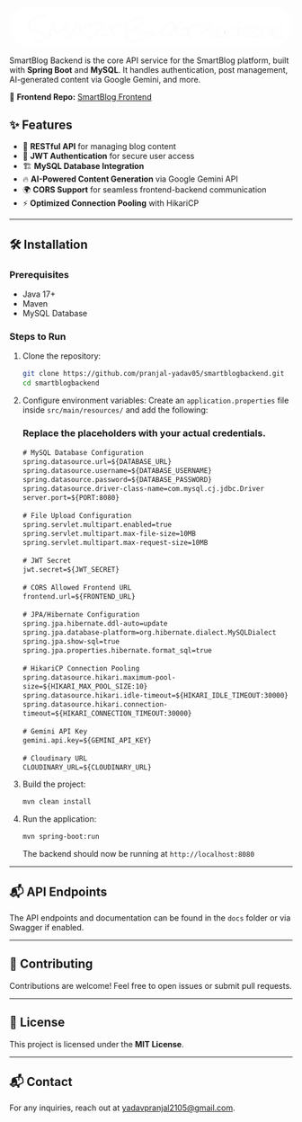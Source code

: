 <p align="center">
  <img src="./backend-logo.png" alt="SmartBlog Logo" width="800" style="border-radius: 50px;"/>
</p>


SmartBlog Backend is the core API service for the SmartBlog platform, built with **Spring Boot** and **MySQL**. It handles authentication, post management, AI-generated content via Google Gemini, and more.

🚀 **Frontend Repo:** [SmartBlog Frontend](https://github.com/pranjal-yadav05/SmartBlog)

## ✨ Features

- 📂 **RESTful API** for managing blog content
- 🔐 **JWT Authentication** for secure user access
- 🏗 **MySQL Database Integration**
- 🔥 **AI-Powered Content Generation** via Google Gemini API
- 🌍 **CORS Support** for seamless frontend-backend communication
- ⚡ **Optimized Connection Pooling** with HikariCP

---

## 🛠 Installation

### Prerequisites

- Java 17+
- Maven
- MySQL Database

### Steps to Run

1. Clone the repository:
   ```sh
   git clone https://github.com/pranjal-yadav05/smartblogbackend.git
   cd smartblogbackend
   ```

2. Configure environment variables:
   Create an `application.properties` file inside `src/main/resources/` and add the following:
   ### Replace the placeholders with your actual credentials.
   ```properties
   # MySQL Database Configuration
   spring.datasource.url=${DATABASE_URL}
   spring.datasource.username=${DATABASE_USERNAME}
   spring.datasource.password=${DATABASE_PASSWORD}
   spring.datasource.driver-class-name=com.mysql.cj.jdbc.Driver
   server.port=${PORT:8080}

   # File Upload Configuration
   spring.servlet.multipart.enabled=true
   spring.servlet.multipart.max-file-size=10MB
   spring.servlet.multipart.max-request-size=10MB

   # JWT Secret
   jwt.secret=${JWT_SECRET}

   # CORS Allowed Frontend URL
   frontend.url=${FRONTEND_URL}

   # JPA/Hibernate Configuration
   spring.jpa.hibernate.ddl-auto=update
   spring.jpa.database-platform=org.hibernate.dialect.MySQLDialect
   spring.jpa.show-sql=true
   spring.jpa.properties.hibernate.format_sql=true

   # HikariCP Connection Pooling
   spring.datasource.hikari.maximum-pool-size=${HIKARI_MAX_POOL_SIZE:10}
   spring.datasource.hikari.idle-timeout=${HIKARI_IDLE_TIMEOUT:30000}
   spring.datasource.hikari.connection-timeout=${HIKARI_CONNECTION_TIMEOUT:30000}

   # Gemini API Key
   gemini.api.key=${GEMINI_API_KEY}
   
   # Cloudinary URL
   CLOUDINARY_URL=${CLOUDINARY_URL}
   ```

4. Build the project:
   ```sh
   mvn clean install
   ```

5. Run the application:
   ```sh
   mvn spring-boot:run
   ```
   The backend should now be running at `http://localhost:8080`

---

## 📬 API Endpoints

The API endpoints and documentation can be found in the `docs` folder or via Swagger if enabled.

---

## 🤝 Contributing

Contributions are welcome! Feel free to open issues or submit pull requests.

---

## 📜 License

This project is licensed under the **MIT License**.

---

## 📬 Contact

For any inquiries, reach out at [yadavpranjal2105@gmail.com](mailto:yadavpranjal2105@gmail.com).

